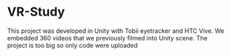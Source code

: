 # VR-Study
This project was developed in Unity with Tobii eyetracker and HTC Vive. We embedded 360 videos that we previously filmed into Unity scene.
The project is too big so only code were uploaded
